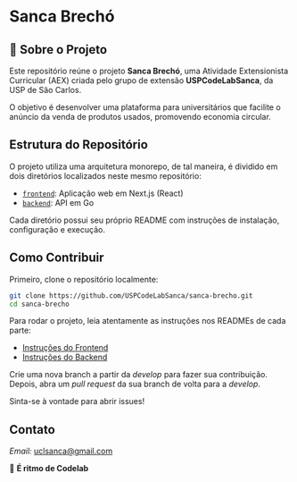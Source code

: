 # Sanca Brechó

## 🧪 Sobre o Projeto
Este repositório reúne o projeto **Sanca Brechó**, uma Atividade Extensionista Curricular (AEX) criada pelo grupo de extensão **USPCodeLabSanca**, da USP de São Carlos.

O objetivo é desenvolver uma plataforma para universitários que facilite o anúncio da venda de produtos usados, promovendo economia circular.

## Estrutura do Repositório

O projeto utiliza uma arquitetura monorepo, de tal maneira, é dividido em dois diretórios localizados neste mesmo repositório:
- [`frontend`](frontend/README.md): Aplicação web em Next.js (React)
- [`backend`](backend/README.md): API em Go

Cada diretório possui seu próprio README com instruções de instalação, configuração e execução.

## Como Contribuir

Primeiro, clone o repositório localmente:
```sh
git clone https://github.com/USPCodeLabSanca/sanca-brecho.git
cd sanca-brecho
```
Para rodar o projeto, leia atentamente as instruções nos READMEs de cada parte:

- [Instruções do Frontend](frontend/README.md)
- [Instruções do Backend](backend/README.md)

Crie uma nova branch a partir da *develop* para fazer sua contribuição. Depois, abra um *pull request* da sua branch de volta para a *develop*.

Sinta-se à vontade para abrir issues!

## Contato

*Email:* uclsanca@gmail.com

🚀 **É ritmo de Codelab**